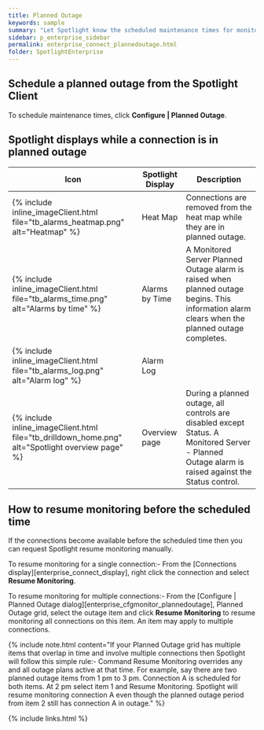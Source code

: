 ```yaml
---
title: Planned Outage
keywords: sample
summary: "Let Spotlight know the scheduled maintenance times for monitored connections. During the outage period, Spotlight will treat these connections as unavailable, so will not raise alarms or collect data."
sidebar: p_enterprise_sidebar
permalink: enterprise_connect_plannedoutage.html
folder: SpotlightEnterprise
---
```


## Schedule a planned outage from the Spotlight Client

To schedule maintenance times, click **Configure \| Planned Outage**.


## Spotlight displays while a connection is in planned outage

Icon | Spotlight Display | Description
-----|---------------|------------
{% include inline_imageClient.html file="tb_alarms_heatmap.png" alt="Heatmap" %} | Heat Map | Connections are removed from the heat map while they are in planned outage.
{% include inline_imageClient.html file="tb_alarms_time.png" alt="Alarms by time" %} | Alarms by Time | A Monitored Server Planned Outage alarm is raised when planned outage begins. This information alarm clears when the planned outage completes.
{% include inline_imageClient.html file="tb_alarms_log.png" alt="Alarm log" %} | Alarm Log |
{% include inline_imageClient.html file="tb_drilldown_home.png" alt="Spotlight overview page" %} | Overview page | During a planned outage, all controls are disabled except Status. A Monitored Server - Planned Outage alarm is raised against the Status control.


## How to resume monitoring before the scheduled time

If the connections become available before the scheduled time then you can request Spotlight resume monitoring manually.

To resume monitoring for a single connection:- From the [Connections display][enterprise_connect_display], right click the connection and select **Resume Monitoring**.

To resume monitoring for multiple connections:- From the [Configure \| Planned Outage dialog][enterprise_cfgmonitor_plannedoutage], Planned Outage grid, select the outage item and click **Resume Monitoring** to resume monitoring all connections on this item. An item may apply to multiple connections.

{% include note.html content="If your Planned Outage grid has multiple items that overlap in time and involve multiple connections then Spotlight will follow this simple rule:- Command Resume Monitoring overrides any and all outage plans active at that time. For example, say there are two planned outage items from 1 pm to 3 pm. Connection A is scheduled for both items. At 2 pm select item 1 and Resume Monitoring. Spotlight will resume monitoring connection A even though the planned outage period from item 2 still has connection A in outage." %}

 {% include links.html %}
